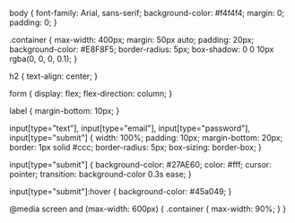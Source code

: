 body {
  font-family: Arial, sans-serif;
  background-color: #f4f4f4;
  margin: 0;
  padding: 0;
}

.container {
  max-width: 400px;
  margin: 50px auto;
  padding: 20px;
  background-color: #E8F8F5;
  border-radius: 5px;
  box-shadow: 0 0 10px rgba(0, 0, 0, 0.1);
}

h2 {
  text-align: center;
}

form {
  display: flex;
  flex-direction: column;
}

label {
  margin-bottom: 10px;
}

input[type="text"],
input[type="email"],
input[type="password"],
input[type="submit"] {
  width: 100%;
  padding: 10px;
  margin-bottom: 20px;
  border: 1px solid #ccc;
  border-radius: 5px;
  box-sizing: border-box;
}

input[type="submit"] {
  background-color: #27AE60;
  color: #fff;
  cursor: pointer;
  transition: background-color 0.3s ease;
}

input[type="submit"]:hover {
  background-color: #45a049;
}

@media screen and (max-width: 600px) {
  .container {
    max-width: 90%;
  }
}
